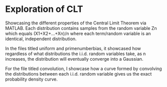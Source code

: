 # Exploration of CLT
Showcasing the different properties of the Central Limit Theorem via MATLAB.
Each distribution contains samples from the random variable Zn which equals (X1+X2+...+Xn)/n where each term/random variable is an identical, independent distribution. 

In the files titled uniform and primenumberbias, it showcased how regardless of what distributions the i.i.d. random variables take, as n increases, the distribution will eventually converge into a Gaussian. 

For the file titled convolution, I showcase how a curve formed by convolving the distributions between each i.i.d. random variable gives us the exact probability density curve.

